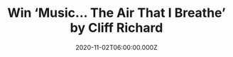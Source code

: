 ---
campaign-uuid: "c-d8bdb9f5-c654-4d8c-b820-3544087509af"
type: "Competition"
category: "Music"
date: "2020-11-02T06:00:00.000Z"
end-date: "2020-12-02T23:59:00.000Z"
disable-form: false
is_promoted: false
has_entry_page: true
title: "Win ‘Music... The Air That I Breathe’ by Cliff Richard"
competition-description: "<p>In order to celebrate his 80th Birthday.. Cliff Richard\
  \ is back with a brand new album called:  ‘Music... The Air That I Breathe’ and\
  \ we have one copy for you. The new album shows Cliff Richard amazing versatility\
  \ with two newly written songs, ‘Falling For You’ and ‘PS Please’ as well as a selection\
  \ of new interpretations of songs originally by his favourite artists.</p>\n<p>Click\
  \ below for a chance to win.</p>\n"
hero-header: "Win ‘Music... The Air That I Breathe’ by Cliff Richard"
terms-confirmation: "N/A"
banner-img: "https://assets.expresslyapp.com/asset-6641a724-a67a-4712-9e4d-e2abbebb083f.jpg"
logo-left-href: "aaa.nme.com"
logo-left-image: "https://assets.expresslyapp.com/asset-77a52467-79b6-4755-a4df-815df40d1075.jpg"
logo-left-title: "NME AAA"
bg-image-hero: "https://assets.expresslyapp.com/asset-49e320c4-7af8-4b1f-b1d8-965f8f62775a.jpg"
bg-image-first: "https://assets.expresslyapp.com/asset-4b9a357c-09c5-41fe-9019-88006e68cbe9.jpg"
section1-content: "<p>Sir Cliff Richard celebrates his 80th Birthday with the release\
  \ of ‘Music… The Air That I Breathe’.The new album shows Cliff Richard amazing versatility\
  \ with two newly written songs, ‘Falling For You’ and ‘PS Please’ as well as a selection\
  \ of new interpretations of songs originally by his favourite artists, including\
  \ The Beatles’ ‘Here Comes The Sun’ and The Bee Gees’ ‘Too Much Heaven’.</p>\_\n\
  <p>Additionally, there are five duets with Bonnie Tyler, The Bellamy Brothers, Sheila\
  \ Walsh, The Piano Guys and Albert Hammond on the track that inspired the album\
  \ title The Air That I Breathe.</p>\n<p>Click below for a chance to win.</p>\n"
entry-title: "Win ‘Music... The Air That I Breathe’ by Cliff Richard"
entry-content: "<p>Enter the draw to win ‘Music... The Air That I Breathe’ by Cliff\
  \ Richard by Blossoms by completing the form below before 23:59 on the 2nd of December\
  \ 2020.</p>\n"
has-winner: false
prize-description: "‘Music... The Air That I Breathe’ by Cliff Richard"
special-conditions: "Multiple entries are allowed up to one every day.\r\n\r\nThis\
  \ competition is also available on: https://club.expressly.io/competitions/\r\n\
  cliff-richard-new-album-giveaway"
country-restrictions:
- "GB"
---
